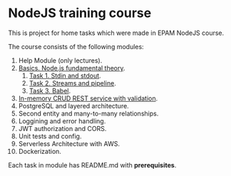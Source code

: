 # NodeJS training course

This is project for home tasks which were made in EPAM NodeJS course.

The course consists of the following modules:

1. Help Module (only lectures).
2. [Basics. Node.js fundamental theory](https://github.com/ReshetovItsMe/learn-nodejs-hw/tree/main/Module%202.%20Basics.%20Node.js%20fundamental%20theory.).
    1. [Task 1. Stdin and stdout](https://github.com/ReshetovItsMe/learn-nodejs-hw/tree/main/Module%202.%20Basics.%20Node.js%20fundamental%20theory./task1).
    2. [Task 2. Streams and pipeline](https://github.com/ReshetovItsMe/learn-nodejs-hw/tree/main/Module%202.%20Basics.%20Node.js%20fundamental%20theory./task2).
    3. [Task 3. Babel](https://github.com/ReshetovItsMe/learn-nodejs-hw/tree/main/Module%202.%20Basics.%20Node.js%20fundamental%20theory./task3).
3. [In-memory CRUD REST service with validation](https://github.com/ReshetovItsMe/learn-nodejs-hw/tree/main/Module%203.%20In-memory%20CRUD%20REST%20service%20with%20validation.).
4. PostgreSQL and layered architecture.
5. Second entity and many-to-many relationships.
6. Loggining and error handling.
7. JWT authorization and CORS.
8. Unit tests and config.
9. Serverless Architecture with AWS.
10. Dockerization.

Each task in module has README.md with **prerequisites**.
